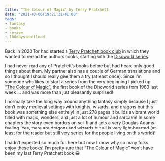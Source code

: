 ```yaml
---
title: “The Colour of Magic” by Terry Pratchett
date: "2021-03-06T19:21:31+01:00"
tags:
- fantasy
- books
- review
- 100daystooffload
---
```


Back in 2020 Tor had started a [Terry Pratchett book club](https://www.tor.com/2020/06/16/introducing-the-terry-pratchett-book-club/) in which they wanted to reread the authors books, starting with the [Discworld series](https://www.terrypratchettbooks.com/book-series/discworld/).

I had never read any of Pratchett’s books before but had heard only good things about them. My partner also has a couple of German translations and so I thought I should really give them a try (at least once). Since I’m someone who likes to start a series from the very beginning I picked up [“The Colour of Magic”](https://www.terrypratchettbooks.com/books/the-colour-of-magic/), the first book of the Discworld series from 1983 last week … and was more than just pleasantly surprised! 

I normally take the long way around anything fantasy simply because I just don’t enjoy medieval settings with knights, wizards, and dragons but this book was something else entirely! In just 278 pages it builds a vibrant world filled with magic, wonders, and just a lot of humour and sarcasm! In some chapters the story even borders on sci-fi and gets a very Douglas Adams-feeling. Yes, there are dragons and wizards but all is very light-hearted (at least for the reader but still very series for the people living on this world)!

I hadn’t expected so much fun here but now I know why so many folks enjoy these books! I’m pretty sure that “The Colour of Magic” won’t have been my last Terry Pratchett book 😀

